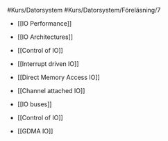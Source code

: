 #Kurs/Datorsystem #Kurs/Datorsystem/Föreläsning/7 
- [[IO Performance]]
- [[IO Architectures]]
- [[Control of IO]]
- [[Interrupt driven IO]]

- [[Direct Memory Access IO]]
- [[Channel attached IO]]
- [[IO buses]]
- [[Control of IO]]
- [[GDMA IO]]